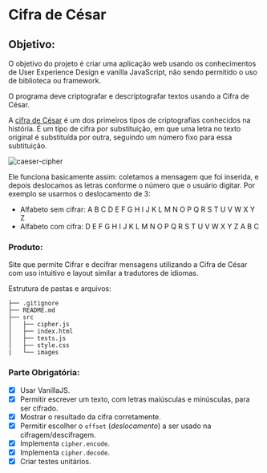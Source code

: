 ﻿# Cifra de César

## Objetivo:

O objetivo do projeto é criar uma aplicação web usando os conhecimentos de User Experience Design e vanilla JavaScript, não sendo permitido o uso de biblioteca ou framework.

O programa deve criptografar e descriptografar textos usando a Cifra de César.

A [cifra de César](https://pt.wikipedia.org/wiki/Cifra_de_C%C3%A9sar) é um dos
primeiros tipos de criptografias conhecidos na história. É um tipo de cifra por
substituição, em que uma letra no texto original é substituída por outra,
seguindo um número fixo para essa subtituição.

![caeser-cipher](https://upload.wikimedia.org/wikipedia/commons/thumb/2/2b/Caesar3.svg/2000px-Caesar3.svg.png)

Ele funciona basicamente assim: coletamos a mensagem que foi inserida, e depois deslocamos as letras conforme o número que o usuário digitar. Por exemplo se usarmos o deslocamento de 3:

* Alfabeto sem cifrar: A B C D E F G H I J K L M N O P Q R S T U V W X Y Z
* Alfabeto com cifra:  D E F G H I J K L M N O P Q R S T U V W X Y Z A B C

### Produto:

Site que permite Cifrar e decifrar mensagens utilizando a Cifra de César com uso intuitivo e layout similar a tradutores de idiomas.


Estrutura de pastas e arquivos:

```
├── .gitignore
├── README.md
├── src
│   ├── cipher.js
│   ├── index.html
│   ├── tests.js
│   ├── style.css
|   └── images
```

### Parte Obrigatória:

* [x] Usar VanillaJS.
* [x] Permitir escrever um texto, com letras maiúsculas e minúsculas, para ser
  cifrado.
* [x] Mostrar o resultado da cifra corretamente.
* [x] Permitir escolher o `offset` (_deslocamento_) a ser usado na
  cifragem/descifragem.
* [x] Implementa `cipher.encode`.
* [x] Implementa `cipher.decode`.
* [x] Criar testes unitários.